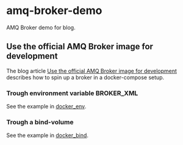 # amq-broker-demo
AMQ Broker demo for blog.
## Use the official AMQ Broker image for development
The blog article [Use the official AMQ Broker image for development](https://medium.com/p/93057be5642b/edit) describes how to spin up a broker in a docker-compose setup.
### Trough environment variable BROKER_XML
See the example in [docker_env](docker_env).
### Trough a bind-volume
See the example in [docker_bind](docker_bind).
